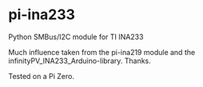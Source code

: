 # pi-ina233
Python SMBus/I2C module for TI INA233

Much influence taken from the pi-ina219 module and the infinityPV_INA233_Arduino-library. Thanks.

Tested on a Pi Zero.
